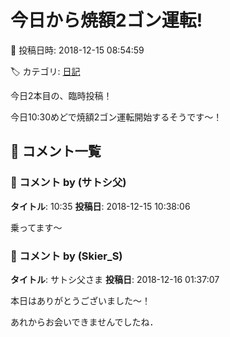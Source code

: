 # 今日から焼額2ゴン運転!

📅 投稿日時: 2018-12-15 08:54:59

🏷️ カテゴリ: [日記](cc4b5682fb7b8b144980957a978653fb0.md)

今日2本目の、臨時投稿！





今日10:30めどで焼額2ゴン運転開始するそうです～！

## 💬 コメント一覧

### 💬 コメント by (サトシ父)
**タイトル**: 10:35
**投稿日**: 2018-12-15 10:38:06

乗ってます～

### 💬 コメント by (Skier_S)
**タイトル**: サトシ父さま
**投稿日**: 2018-12-16 01:37:07

本日はありがとうございました～！

あれからお会いできませんでしたね．

